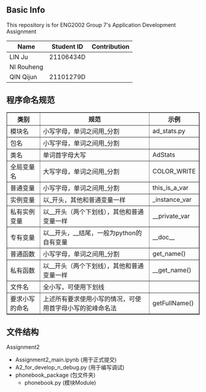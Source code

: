 ## Basic Info
This repository is for ENG2002 Group 7's Application Development Assignment

| Name       | Student ID | Contribution |
|------------|------------|--------------|
| LIN Ju     | 21106434D  |              |
| NI Rouheng |            |              |              
| QIN Qijun  | 21101279D  |              |


## 程序命名规范

<table border="1" cellpadding="1" cellspacing="1"><tbody><tr><th>类别</th><th>规范</th><th>示例</th></tr><tr><td>模块名</td><td>小写字母，单词之间用_分割</td><td>ad_stats.py</td></tr><tr><td>包名</td><td>小写字母，单词之间用_分割</td><td>&nbsp;</td></tr><tr><td>类名</td><td>单词首字母大写</td><td>AdStats</td></tr><tr><td>全局变量名</td><td>大写字母，单词之间用_分割</td><td>COLOR_WRITE</td></tr><tr><td>普通变量</td><td>小写字母，单词之间用_分割</td><td>this_is_a_var</td></tr><tr><td>实例变量</td><td>以_开头，其他和普通变量一样</td><td>_instance_var</td></tr><tr><td>私有实例变量</td><td>以__开头（两个下划线），其他和普通变量一样</td><td>__private_var</td></tr><tr><td>专有变量</td><td>以__开头，__结尾，一般为python的自有变量</td><td>__doc__</td></tr><tr><td>普通函数</td><td>小写字母，单词之间用_分割</td><td>get_name()</td></tr><tr><td>私有函数</td><td>以__开头（两个下划线），其他和普通变量一样</td><td>__get_name()</td></tr><tr><td>文件名</td><td>全小写，可使用下划线</td><td>&nbsp;</td></tr><tr><td>要求小写的命名</td><td>上述所有要求使用小写的情况，可使用首字母小写的驼峰命名法</td><td>getFullName()</td></tr></tbody></table>

## 文件结构

Assignment2
- Assignment2_main.ipynb (用于正式提交)
- A2_for_develop_n_debug.py (用于编写调试)
- phonebook_package (包文件夹)
  - phonebook.py (模块Module)
